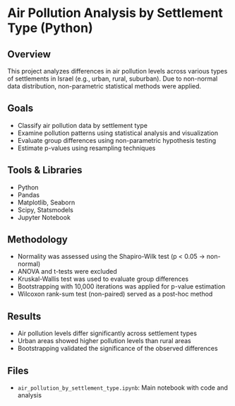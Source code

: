 # Air Pollution Analysis by Settlement Type (Python)

## Overview
This project analyzes differences in air pollution levels across various types of settlements in Israel (e.g., urban, rural, suburban). Due to non-normal data distribution, non-parametric statistical methods were applied.

## Goals
- Classify air pollution data by settlement type
- Examine pollution patterns using statistical analysis and visualization
- Evaluate group differences using non-parametric hypothesis testing
- Estimate p-values using resampling techniques

## Tools & Libraries
- Python
- Pandas
- Matplotlib, Seaborn
- Scipy, Statsmodels
- Jupyter Notebook

## Methodology
- Normality was assessed using the Shapiro-Wilk test (p < 0.05 → non-normal)
- ANOVA and t-tests were excluded
- Kruskal-Wallis test was used to evaluate group differences
- Bootstrapping with 10,000 iterations was applied for p-value estimation
- Wilcoxon rank-sum test (non-paired) served as a post-hoc method

## Results
- Air pollution levels differ significantly across settlement types
- Urban areas showed higher pollution levels than rural areas
- Bootstrapping validated the significance of the observed differences

## Files
- `air_pollution_by_settlement_type.ipynb`: Main notebook with code and analysis
